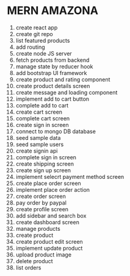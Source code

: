 # MERN AMAZONA

1. create react app
2. create git repo
3. list featured products
4. add routing
5. create node JS server
6. fetch products from backend
7. manage state by reducer hook
8. add bootstrap UI framework
9. create product and rating component
10. create product details screen
11. create message and loading component
12. implement add to cart button
13. complete add to cart
14. create cart screen
15. complete cart screen
16. create sign in screen
17. connect to mongo DB database
18. seed sample data
19. seed sample users
20. create signin api
21. complete sign in screen
22. create shipping screen
23. create sign up screen
24. implement selecrt payment method screen
25. create place order screen
26. implement place order action
27. create order screen
28. pay order by paypal
29. create profile screen
30. add sidebar and search box
31. create dashboard screen
32. manage products
33. create product
34. create product edit screen
35. implement update product
36. upload product image
37. delete product
38. list orders
